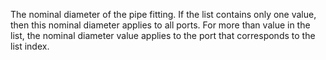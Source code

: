 ﻿The nominal diameter of the pipe fitting. If the list contains only one value, then this nominal diameter applies to all ports. For more than value in the list, the nominal diameter value applies to the port that corresponds to the list index.
